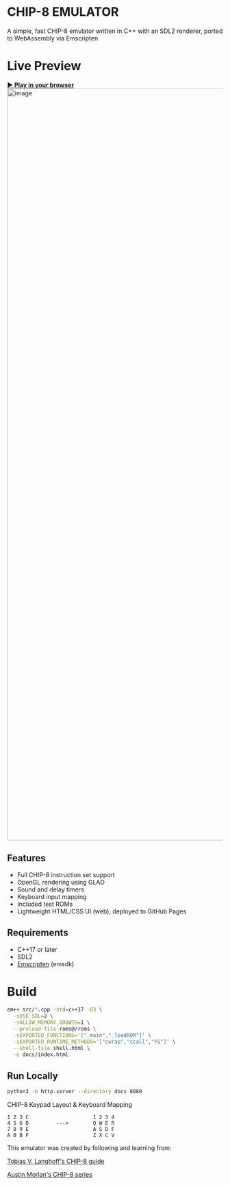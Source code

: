# CHIP-8 EMULATOR

A simple, fast CHIP-8 emulator written in C++ with an SDL2 renderer, ported to WebAssembly via Emscripten

# Live Preview
[**▶ Play in your browser**](https://habisahmad.github.io/CHIP-8-Emulator/)
<br/>
<img width="2262" height="1754" alt="image" src="https://github.com/user-attachments/assets/864c6415-20c1-45e3-915e-fbb4c315f6cb" />

## Features
- Full CHIP-8 instruction set support
- OpenGL rendering using GLAD
- Sound and delay timers
- Keyboard input mapping
- Included test ROMs
- Lightweight HTML/CSS UI (web), deployed to GitHub Pages
## Requirements

- C++17 or later
- SDL2
- [Emscripten](https://emscripten.org/docs/getting_started/downloads.html) (emsdk)
  

# Build
```bash
em++ src/*.cpp -std=c++17 -O3 \
  -sUSE_SDL=2 \
  -sALLOW_MEMORY_GROWTH=1 \
  --preload-file roms@/roms \
  -sEXPORTED_FUNCTIONS='["_main","_loadROM"]' \
  -sEXPORTED_RUNTIME_METHODS='["cwrap","ccall","FS"]' \
  --shell-file shell.html \
  -o docs/index.html
```

## Run Locally
```bash
python3 -m http.server --directory docs 8080
```

CHIP-8 Keypad Layout    &   Keyboard Mapping
```
1 2 3 C                     1 2 3 4
4 5 6 D         --->        Q W E R
7 8 9 E                     A S D F
A 0 B F                     Z X C V
```

This emulator was created by following and learning from:

[Tobias V. Langhoff's CHIP-8 guide](https://tobiasvl.github.io/blog/write-a-chip-8-emulator/)

[Austin Morlan's CHIP-8 series](https://austinmorlan.com/posts/chip8_emulator/)


